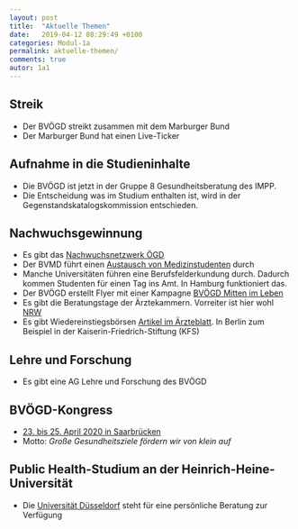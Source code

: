 ```yaml
---
layout: post
title:  "Aktuelle Themen"
date:   2019-04-12 08:29:49 +0100
categories: Modul-1a
permalink: aktuelle-themen/
comments: true
autor: 1a1
---
```


## Streik
* Der BVÖGD streikt zusammen mit dem Marburger Bund
* Der Marburger Bund hat einen Live-Ticker

## Aufnahme in die Studieninhalte
* Die BVÖGD ist jetzt in der Gruppe 8 Gesundheitsberatung des IMPP.
* Die Entscheidung was im Studium enthalten ist, wird in der Gegenstandskatalogskommission entschieden.

## Nachwuchsgewinnung
* Es gibt das [Nachwuchsnetzwerk ÖGD](https://sites.google.com/view/noeg/startseite)
* Der BVMD führt einen [Austausch von Medizinstudenten](https://www.bvmd.de/unsere-arbeit/austausch/) durch
* Manche Universitäten führen eine Berufsfelderkundung durch. Dadurch kommen Studenten für einen Tag ins Amt. In Hamburg funktioniert das.
* Der BVÖGD erstellt Flyer mit einer Kampagne [BVÖGD Mitten im Leben](https://www.bvoegd-mitten-im-leben.de/)
* Es gibt die Beratungstage der Ärztekammern. Vorreiter ist hier wohl [NRW](https://www.aekno.de/page.asp?pageId=17437&noredir=True)
* Es gibt Wiedereinstiegsbörsen [Artikel im Ärzteblatt](https://www.aerzteblatt.de/archiv/201019/Beruflicher-Wiedereinstieg-Praktische-Hilfen-beim-Neustart). In Berlin zum Beispiel in der Kaiserin-Friedrich-Stiftung (KFS)

## Lehre und Forschung
* Es gibt eine AG Lehre und Forschung des BVÖGD

## BVÖGD-Kongress
* [23. bis 25. April 2020 in Saarbrücken](https://bvoegd-kongress.de/)
* Motto: _Große Gesundheitsziele fördern wir von klein auf_

## Public Health-Studium an der Heinrich-Heine-Universität
* Die [Universität Düsseldorf](http://www.public-health.hhu.de/start.html) steht für eine persönliche Beratung zur Verfügung
